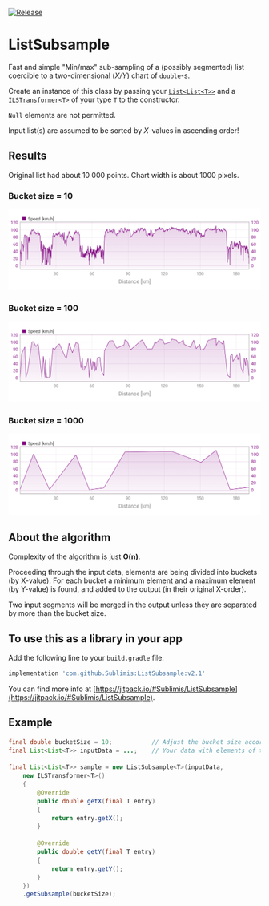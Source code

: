 [![Release](https://jitpack.io/v/Sublimis/ListSubsample.svg)](https://jitpack.io/#Sublimis/ListSubsample)

# ListSubsample

Fast and simple "Min/max" sub-sampling of a (possibly segmented) list coercible to a two-dimensional (*X/Y*) chart of `double`-s.

Create an instance of this class by passing your [`List<List<T>>`](https://developer.android.com/reference/java/util/List) and a [`ILSTransformer<T>`](https://github.com/Sublimis/ListSubsample/blob/master/app/src/main/java/lib/sublimis/subsample/ILSTransformer.java) of your type `T` to the constructor.

`Null` elements are not permitted.

Input list(s) are assumed to be sorted by *X*-values in ascending order!


## Results

Original list had about 10 000 points. Chart width is about 1000 pixels.

### Bucket size = 10

![com.github.sublimis.listsubsample_1000_points.png](https://github.com/Sublimis/ListSubsample/blob/master/images/com.github.sublimis.listsubsample_1000_points.png)

### Bucket size = 100

![com.github.sublimis.listsubsample_100_points.png](https://github.com/Sublimis/ListSubsample/blob/master/images/com.github.sublimis.listsubsample_100_points.png)

### Bucket size = 1000

![com.github.sublimis.listsubsample_10_points.png](https://github.com/Sublimis/ListSubsample/blob/master/images/com.github.sublimis.listsubsample_10_points.png)


## About the algorithm

Complexity of the algorithm is just **O(n)**.

Proceeding through the input data, elements are being divided into buckets (by X-value).
For each bucket a minimum element and a maximum element (by Y-value) is found, and added to the output (in their original X-order).

Two input segments will be merged in the output unless they are separated by more than the bucket size.


## To use this as a library in your app

Add the following line to your `build.gradle` file:

```groovy
implementation 'com.github.Sublimis:ListSubsample:v2.1'
```

You can find more info at [https://jitpack.io/#Sublimis/ListSubsample](https://jitpack.io/#Sublimis/ListSubsample).


## Example

```java
final double bucketSize = 10;           // Adjust the bucket size according to your needs
final List<List<T>> inputData = ...;    // Your data with elements of type T

final List<List<T>> sample = new ListSubsample<T>(inputData,
	new ILSTransformer<T>()
	{
		@Override
		public double getX(final T entry)
		{
			return entry.getX();
		}

		@Override
		public double getY(final T entry)
		{
			return entry.getY();
		}
	})
	.getSubsample(bucketSize);
```
